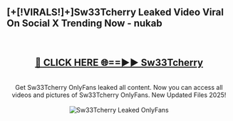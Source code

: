 <h2>[+[!VIRALS!]+]Sw33Tcherry Leaked Video Viral On Social X Trending Now - nukab</h2>
<br>
<div align="center">
<h2><a href="https://libra.edu.pl?Sw33Tcherry" rel="nofollow">🔴 CLICK HERE 🌐==►► Sw33Tcherry</a></h2>
<br>
Get Sw33Tcherry OnlyFans leaked all content. Now you can access all videos and pictures of Sw33Tcherry OnlyFans. New Updated Files 2025!
<br>
<br>
<a href="https://libra.edu.pl?Sw33Tcherry" rel="nofollow" data-target="animated-image.originalLink"><img src="https://i.ibb.co.com/WyWwxjT/player-gif2.gif" alt="Sw33Tcherry Leaked OnlyFans" style="max-width: 100%; display: inline-block;" data-target="animated-image.originalImage"></a>
</div>
<br>